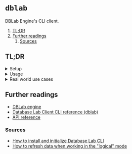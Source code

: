 # `dblab`

DBLab Engine's CLI client.

1. [TL;DR](#tldr)
1. [Further readings](#further-readings)
   1. [Sources](#sources)

## TL;DR

<details>
  <summary>Setup</summary>

```sh
# Install.
curl -sSL 'dblab.sh' | bash

# Initialize CLI configuration.
# Assumes that 'localhost:2345' forwards to the Database Lab Engine machine's at port 2345'.
dblab init --environment-id 'tutorial' --url 'http://localhost:2345' --token 'secret_token' --insecure
```

</details>

<details>
  <summary>Usage</summary>

```sh
# Fetch the status of the Engine's instance.
dblab instance status

# Create clones.
dblab clone create --username 'dblab_user_1' --password 'secret_password' --id 'my_first_clone'
curl -X 'POST' 'https://dblab.instance.fqdn/api/clone' -H 'Verification-Token: verification-token-here' \
  -H 'accept: application/json' -H 'content-type: application/json' \
  -d '{ "protected": true, "db": { "username": "user", "password": "password", "db_name": "db" }, "id": "clone-id" }'

# Get clones' information.
curl -X 'GET' 'https://dblab.instance.fqdn/api/clone/clone-id' -H 'Verification-Token: verification-token-here'

# Reset clones.
curl -X 'POST' 'https://dblab.instance.fqdn/api/clone/clone-id/reset' -H 'Verification-Token: verification-token-here' \
  -H 'accept: application/json' -H 'content-type: application/json' \
  -d '{ "latest": true }'
curl -X 'POST' 'https://dblab.instance.fqdn/api/clone/clone-id/reset' -H 'Verification-Token: verification-token-here' \
  -H 'accept: application/json' -H 'content-type: application/json' \
  -d '{ "latest": false, "snapshotID": "2024-09-09T12:12:13Z" }'

# Change clones' properties.
curl -X 'PATCH' 'https://dblab.instance.fqdn/api/clone/clone-id' -H 'Verification-Token: verification-token-here' \
  -H 'accept: application/json' -H 'content-type: application/json' \
  -d '{ "protected": false }'

# Delete clones.
curl -X 'DELETE' 'https://dblab.instance.fqdn/api/clone/clone-id/reset' -H 'Verification-Token: verification-token-here'
```

</details>

<details>
  <summary>Real world use cases</summary>

```sh
curl -X 'POST' 'https://dblab.company.com:1234/api/clone' \
  -H 'Verification-Token: something-something-dark-side' \
  -H 'accept: application/json' -H 'content-type: application/json' \
  -d '{
    "id": "smth",
    "protected": true,
    "db": {
      "username": "master",
      "password": "ofPuppets",
      "db_name": "puppet"
    }
  }'
curl 'https://dblab.company.com:1234/api/clone/smth' \
  -H 'Verification-Token: something-something-dark-side'
curl -X 'POST' 'https://dblab.company.com:1234/api/clone/smth/reset' \
  -H 'Verification-Token: something-something-dark-side' \
  -H 'accept: application/json' -H 'content-type: application/json' \
  -d '{ "latest": true }'
curl -X 'PATCH' 'https://dblab.company.com:1234/api/clone/smth' \
  -H 'Verification-Token: something-something-dark-side' \
  -H 'accept: application/json' -H 'content-type: application/json' \
  -d '{ "protected": false }'
curl -X 'DELETE' 'https://dblab.company.com:1234/api/clone/smth' \
  -H 'Verification-Token: something-something-dark-side'
```

</details>

## Further readings

- [DBLab engine]
- [Database Lab Client CLI reference (dblab)]
- [API reference]

### Sources

- [How to install and initialize Database Lab CLI]
- [How to refresh data when working in the "logical" mode]

<!--
  Reference
  ═╬═Time══
  -->

<!-- In-article sections -->
<!-- Knowledge base -->
[DBLab engine]: dblab%20engine.md

<!-- Files -->
<!-- Upstream -->
[API reference]: https://dblab.readme.io/reference/
[database lab client cli reference (dblab)]: https://postgres.ai/docs/reference-guides/dblab-client-cli-reference
[how to install and initialize database lab cli]: https://postgres.ai/docs/how-to-guides/cli/cli-install-init
[How to refresh data when working in the "logical" mode]: https://postgres.ai/docs/how-to-guides/administration/logical-full-refresh

<!-- Others -->
